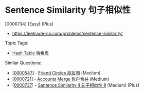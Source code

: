 # Sentence Similarity 句子相似性

[0000734] (Easy) (Plus)

- https://leetcode-cn.com/problems/sentence-similarity/

Topic Tags:

- [Hash Table 哈希表](https://leetcode-cn.com/tag/hash-table/)

Similar Questions:

- [[0000547](https://leetcode-cn.com/problems/friend-circles/)] - [Friend Circles 朋友圈](./0000547.friend-circles.md) (Medium)
- [[0000721](https://leetcode-cn.com/problems/accounts-merge/)] - [Accounts Merge 账户合并](./0000721.accounts-merge.md) (Medium)
- [[0000737](https://leetcode-cn.com/problems/sentence-similarity-ii/)] - [Sentence Similarity II 句子相似性 II](./0000737.sentence-similarity-ii.md) (Medium) (Plus)
